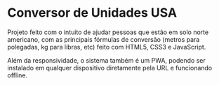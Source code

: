 # Conversor de Unidades USA

Projeto feito com o intuito de ajudar pessoas que estão em solo norte americano, com as principais fórmulas de conversão (metros para polegadas, kg para libras, etc) feito com HTML5, CSS3 e JavaScript. <br>

Além da responsividade, o sistema também é um PWA, podendo ser instalado em qualquer dispositivo diretamente pela URL e funcionando offline.
 
